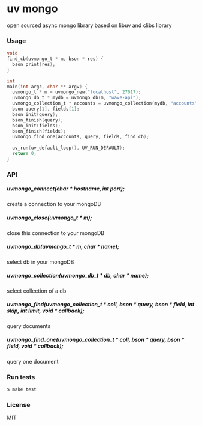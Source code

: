 
uv mongo
================

open sourced async mongo library based on libuv and clibs library

### Usage
```c
void
find_cb(uvmongo_t * m, bson * res) {
  bson_print(res);
}

int
main(int argc, char ** argv) {
  uvmongo_t * m = uvmongo_new("localhost", 27017);
  uvmongo_db_t * mydb = uvmongo_db(m, "wave-api");
  uvmongo_collection_t * accounts = uvmongo_collection(mydb, "accounts");
  bson query[1], fields[1];
  bson_init(query);
  bson_finish(query);
  bson_init(fields);
  bson_finish(fields);
  uvmongo_find_one(accounts, query, fields, find_cb);
  
  uv_run(uv_default_loop(), UV_RUN_DEFAULT);
  return 0;
}
```


### API
##### uvmongo_connect(char * hostname, int port);
create a connection to your mongoDB

##### uvmongo_close(uvmongo_t * m);
close this connection to your mongoDB

##### uvmongo_db(uvmongo_t * m, char * name);
select db in your mongoDB

##### uvmongo_collection(uvmongo_db_t * db, char * name);
select collection of a db

##### uvmongo_find(uvmongo_collection_t * coll, bson * query, bson * field, int skip, int limit, void * callback);
query documents

##### uvmongo_find_one(uvmongo_collection_t * coll, bson * query, bson * field, void * callback);
query one document

### Run tests
```sh
$ make test
```

### License
MIT